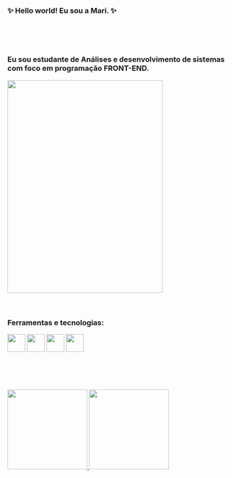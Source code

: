 ### ✨ Hello world! Eu sou a Mari. ✨

<br>
<br>
<br>



<!--
**MarianeAnjos/MarianeAnjos** is a ✨ _special_ ✨ repository because its `README.md` (this file) appears on your GitHub profile.


Here are some ideas to get you started:

- 🔭 I’m currently working on ...
- 🌱 I’m currently learning ...
- 👯 I’m looking to collaborate on ...
- 🤔 I’m looking for help with ...
- 💬 Ask me about ...
- 📫 How to reach me: ...
- 😄 Pronouns: ...
- ⚡ Fun fact: ...
-->

### Eu sou estudante de Análises e desenvolvimento de sistemas com foco em programação FRONT-END.
<img src="https://i.pinimg.com/originals/b5/e7/d7/b5e7d7bcfb169a427fa505e11ba02ba2.jpg" width="350" height="480"/>

  <br>
  <br>
  <br>
  
  
  ### Ferramentas e tecnologias:
<img src="https://cdn.jsdelivr.net/gh/devicons/devicon/icons/javascript/javascript-original.svg" width="40" height="40"/> <img src="https://cdn.jsdelivr.net/gh/devicons/devicon/icons/css3/css3-original-wordmark.svg" width="40" height="40"/> <img src="https://cdn.jsdelivr.net/gh/devicons/devicon/icons/mysql/mysql-original.svg" width="40" height="40"/> <img src="https://cdn.jsdelivr.net/gh/devicons/devicon/icons/git/git-original-wordmark.svg" width="40" height="40"/> 

  <br>
  <br>
  <br>
  <br>
<div>
<a href="https://github.com/MarianeAnjos">
<img height="180em" src="https://github-readme-stats.vercel.app/api/top-langs/?username=MarianeAnjos&layout=compact&langs_count=7&theme=dracula"/>
<img height="180em" src="https://github-readme-stats.vercel.app/api?username=MarianeAnjos&show_icons=true&theme=dracula&include_all_commits=true&count_private=true"/>
</div>



 
          
          
          
          
          
